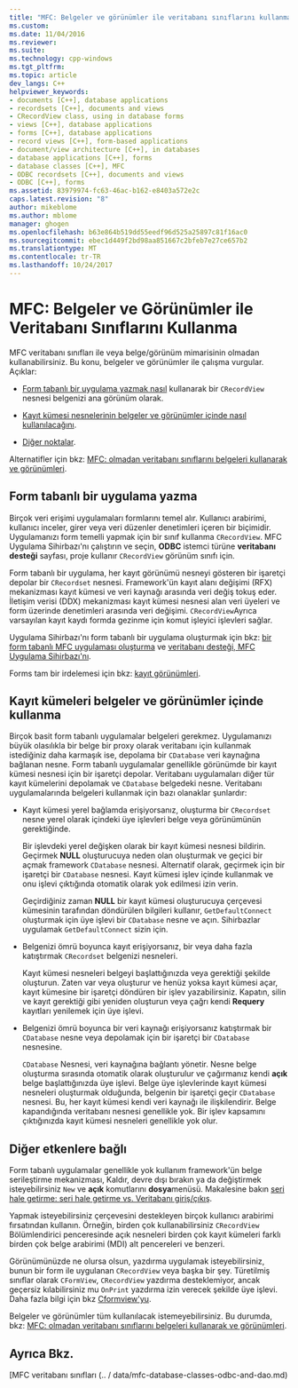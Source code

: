```yaml
---
title: "MFC: Belgeler ve görünümler ile veritabanı sınıflarını kullanma | Microsoft Docs"
ms.custom: 
ms.date: 11/04/2016
ms.reviewer: 
ms.suite: 
ms.technology: cpp-windows
ms.tgt_pltfrm: 
ms.topic: article
dev_langs: C++
helpviewer_keywords:
- documents [C++], database applications
- recordsets [C++], documents and views
- CRecordView class, using in database forms
- views [C++], database applications
- forms [C++], database applications
- record views [C++], form-based applications
- document/view architecture [C++], in databases
- database applications [C++], forms
- database classes [C++], MFC
- ODBC recordsets [C++], documents and views
- ODBC [C++], forms
ms.assetid: 83979974-fc63-46ac-b162-e8403a572e2c
caps.latest.revision: "8"
author: mikeblome
ms.author: mblome
manager: ghogen
ms.openlocfilehash: b63e864b519dd55eedf96d525a25897c81f16ac0
ms.sourcegitcommit: ebec1d449f2bd98aa851667c2bfeb7e27ce657b2
ms.translationtype: MT
ms.contentlocale: tr-TR
ms.lasthandoff: 10/24/2017
---
```

# <a name="mfc-using-database-classes-with-documents-and-views"></a>MFC: Belgeler ve Görünümler ile Veritabanı Sınıflarını Kullanma
MFC veritabanı sınıfları ile veya belge/görünüm mimarisinin olmadan kullanabilirsiniz. Bu konu, belgeler ve görünümler ile çalışma vurgular. Açıklar:  
  
-   [Form tabanlı bir uygulama yazmak nasıl](#_core_writing_a_form.2d.based_application) kullanarak bir `CRecordView` nesnesi belgenizi ana görünüm olarak.  
  
-   [Kayıt kümesi nesnelerinin belgeler ve görünümler içinde nasıl kullanılacağını](#_core_using_recordsets_in_documents_and_views).  
  
-   [Diğer noktalar](#_core_other_factors).  
  
 Alternatifler için bkz: [MFC: olmadan veritabanı sınıflarını belgeleri kullanarak ve görünümleri](../data/mfc-using-database-classes-without-documents-and-views.md).  
  
##  <a name="_core_writing_a_form.2d.based_application"></a>Form tabanlı bir uygulama yazma  
 Birçok veri erişimi uygulamaları formlarını temel alır. Kullanıcı arabirimi, kullanıcı inceler, girer veya veri düzenler denetimleri içeren bir biçimidir. Uygulamanızı form temelli yapmak için bir sınıf kullanma `CRecordView`. MFC Uygulama Sihirbazı'nı çalıştırın ve seçin, **ODBC** istemci türüne **veritabanı desteği** sayfası, proje kullanır `CRecordView` görünüm sınıfı için.
  
 Form tabanlı bir uygulama, her kayıt görünümü nesneyi gösteren bir işaretçi depolar bir `CRecordset` nesnesi. Framework'ün kayıt alanı değişimi (RFX) mekanizması kayıt kümesi ve veri kaynağı arasında veri değiş tokuş eder. İletişim verisi (DDX) mekanizması kayıt kümesi nesnesi alan veri üyeleri ve form üzerinde denetimleri arasında veri değişimi. `CRecordView`Ayrıca varsayılan kayıt kaydı formda gezinme için komut işleyici işlevleri sağlar.  
  
 Uygulama Sihirbazı'nı form tabanlı bir uygulama oluşturmak için bkz: [bir form tabanlı MFC uygulaması oluşturma](../mfc/reference/creating-a-forms-based-mfc-application.md) ve [veritabanı desteği, MFC Uygulama Sihirbazı'nı](../mfc/reference/database-support-mfc-application-wizard.md).  
  
 Forms tam bir irdelemesi için bkz: [kayıt görünümleri](../data/record-views-mfc-data-access.md).  
  
##  <a name="_core_using_recordsets_in_documents_and_views"></a>Kayıt kümeleri belgeler ve görünümler içinde kullanma  
 Birçok basit form tabanlı uygulamalar belgeleri gerekmez. Uygulamanızı büyük olasılıkla bir belge bir proxy olarak veritabanı için kullanmak istediğiniz daha karmaşık ise, depolama bir `CDatabase` veri kaynağına bağlanan nesne. Form tabanlı uygulamalar genellikle görünümde bir kayıt kümesi nesnesi için bir işaretçi depolar. Veritabanı uygulamaları diğer tür kayıt kümelerini depolamak ve `CDatabase` belgedeki nesne. Veritabanı uygulamalarında belgeleri kullanmak için bazı olanaklar şunlardır:  
  
-   Kayıt kümesi yerel bağlamda erişiyorsanız, oluşturma bir `CRecordset` nesne yerel olarak içindeki üye işlevleri belge veya görünümünün gerektiğinde.  
  
     Bir işlevdeki yerel değişken olarak bir kayıt kümesi nesnesi bildirin. Geçirmek **NULL** oluşturucuya neden olan oluşturmak ve geçici bir açmak framework `CDatabase` nesnesi. Alternatif olarak, geçirmek için bir işaretçi bir `CDatabase` nesnesi. Kayıt kümesi işlev içinde kullanmak ve onu işlevi çıktığında otomatik olarak yok edilmesi izin verin.  
  
     Geçirdiğiniz zaman **NULL** bir kayıt kümesi oluşturucuya çerçevesi kümesinin tarafından döndürülen bilgileri kullanır, `GetDefaultConnect` oluşturmak için üye işlevi bir `CDatabase` nesne ve açın. Sihirbazlar uygulamak `GetDefaultConnect` sizin için.  
  
-   Belgenizi ömrü boyunca kayıt erişiyorsanız, bir veya daha fazla katıştırmak `CRecordset` belgenizi nesneleri.  
  
     Kayıt kümesi nesneleri belgeyi başlattığınızda veya gerektiği şekilde oluşturun. Zaten var veya oluşturur ve henüz yoksa kayıt kümesi açar, kayıt kümesine bir işaretçi döndüren bir işlev yazabilirsiniz. Kapatın, silin ve kayıt gerektiği gibi yeniden oluşturun veya çağrı kendi **Requery** kayıtları yenilemek için üye işlevi.  
  
-   Belgenizi ömrü boyunca bir veri kaynağı erişiyorsanız katıştırmak bir `CDatabase` nesne veya depolamak için bir işaretçi bir `CDatabase` nesnesine.  
  
     `CDatabase` Nesnesi, veri kaynağına bağlantı yönetir. Nesne belge oluşturma sırasında otomatik olarak oluşturulur ve çağırmanız kendi **açık** belge başlattığınızda üye işlevi. Belge üye işlevlerinde kayıt kümesi nesneleri oluşturmak olduğunda, belgenin bir işaretçi geçir `CDatabase` nesnesi. Bu, her kayıt kümesi kendi veri kaynağı ile ilişkilendirir. Belge kapandığında veritabanı nesnesi genellikle yok. Bir işlev kapsamını çıktığınızda kayıt kümesi nesneleri genellikle yok olur.  
  
##  <a name="_core_other_factors"></a>Diğer etkenlere bağlı  
 Form tabanlı uygulamalar genellikle yok kullanım framework'ün belge serileştirme mekanizması, Kaldır, devre dışı bırakın ya da değiştirmek isteyebilirsiniz `New` ve **açık** komutlarını **dosya**menüsü. Makalesine bakın [seri hale getirme: seri hale getirme vs. Veritabanı giriş/çıkış](../mfc/serialization-serialization-vs-database-input-output.md).  
  
 Yapmak isteyebilirsiniz çerçevesini destekleyen birçok kullanıcı arabirimi fırsatından kullanın. Örneğin, birden çok kullanabilirsiniz `CRecordView` Bölümlendirici penceresinde açık nesneleri birden çok kayıt kümeleri farklı birden çok belge arabirimi (MDI) alt pencereleri ve benzeri.  
  
 Görünümünüzde ne olursa olsun, yazdırma uygulamak isteyebilirsiniz, bunun bir form ile uygulanan `CRecordView` veya başka bir şey. Türetilmiş sınıflar olarak `CFormView`, `CRecordView` yazdırma desteklemiyor, ancak geçersiz kılabilirsiniz mu `OnPrint` yazdırma izin verecek şekilde üye işlevi. Daha fazla bilgi için bkz [Cformview'yu](../mfc/reference/cformview-class.md).  
  
 Belgeler ve görünümler tüm kullanılacak istemeyebilirsiniz. Bu durumda, bkz: [MFC: olmadan veritabanı sınıflarını belgeleri kullanarak ve görünümleri](../data/mfc-using-database-classes-without-documents-and-views.md).  
  
## <a name="see-also"></a>Ayrıca Bkz.  
 [MFC veritabanı sınıfları (.. / data/mfc-database-classes-odbc-and-dao.md)